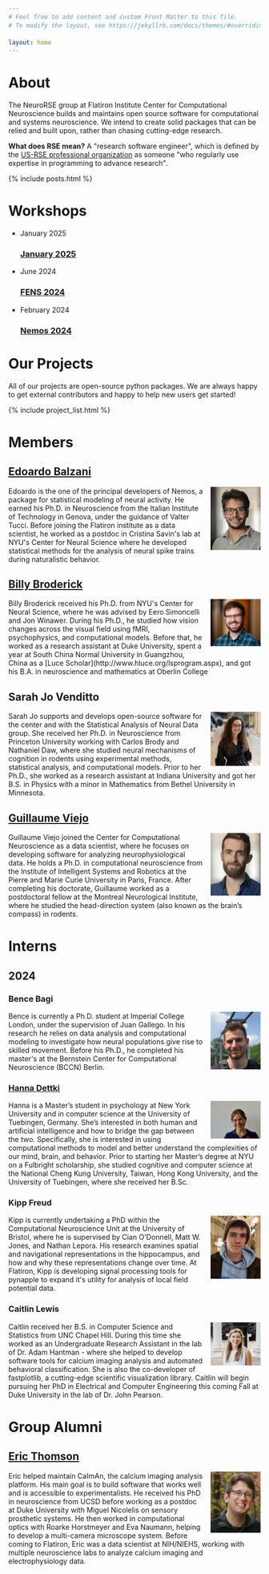 ```yaml
---
# Feel free to add content and custom Front Matter to this file.
# To modify the layout, see https://jekyllrb.com/docs/themes/#overriding-theme-defaults

layout: home
---
```


# About

The NeuroRSE group at Flatiron Institute Center for Computational Neuroscience builds and maintains open source software for computational and systems neuroscience. We intend to create solid packages that can be relied and built upon, rather than chasing cutting-edge research.

**What does RSE mean?** A "research software engineer", which is defined by the [US-RSE professional organization](https://us-rse.org/about/what-is-an-rse/) as someone "who regularly use expertise in programming to advance research".

{% include posts.html %}

# Workshops

<ul class="post-list">
  <li>
    <span class="post-meta">January 2025</span>
    <h3>
      <a class="post-link" href="/workshops/jan-2025">January 2025</a>
    </h3>
  </li>
  <li>
    <span class="post-meta">June 2024</span>
    <h3>
      <a class="post-link" href="/workshops/fens-2024">FENS 2024</a>
    </h3>
  </li>
  <li>
    <span class="post-meta">February 2024</span>
    <h3>
      <a class="post-link" href="https://nemos-workshop-feb-2024.readthedocs.io/en/latest/">Nemos 2024</a>
    </h3>
  </li>
</ul>

# Our Projects

All of our projects are open-source python packages. We are always happy to get external contributors and happy to help new users get started!

{% include project_list.html %}

# Members

## [Edoardo Balzani](https://www.simonsfoundation.org/people/edoardo-balzani/)

<img src="./assets/edoardo.jpg" align="right" style="padding:0px 0px 0px 15px" width="100"/>
Edoardo is the one of the principal developers of Nemos, a package for statistical modeling of neural activity.  He earned his Ph.D. in Neuroscience from the Italian Institute of Technology in Genova, under the guidance of Valter Tucci. Before joining the Flatiron institute as a data scientist, he worked as a postdoc in Cristina Savin's lab at NYU's Center for Neural Science where he developed statistical methods for the analysis of neural spike trains during naturalistic behavior.

## [Billy Broderick](https://wfbroderick.com)

<img src="./assets/billy.jpg" align="right" style="padding:0px 0px 10px 15px" width="100"/>
Billy Broderick received his Ph.D. from NYU's Center for Neural Science, where he was advised by Eero Simoncelli and Jon Winawer. During his Ph.D., he studied how vision changes across the visual field using fMRI, psychophysics, and computational models. Before that, he worked as a research assistant at Duke University, spent a year at South China Normal University in Guangzhou, China as a [Luce Scholar](http://www.hluce.org/lsprogram.aspx), and got his B.A. in neuroscience and mathematics at Oberlin College

## Sarah Jo Venditto

<img src="assets/sjvenditto_headshot.jpeg" align="right" style="padding:0px 0px 0px 15px" width="100"/>
Sarah Jo supports and develops open-source software for the center and with the Statistical Analysis of Neural Data group. She received her Ph.D. in Neuroscience from Princeton University working with Carlos Brody and Nathaniel Daw, where she studied neural mechanisms of cognition in rodents using experimental methods, statistical analysis, and computational models. Prior to her Ph.D., she worked as a research assistant at Indiana University and got her B.S. in Physics with a minor in Mathematics from Bethel University in Minnesota.

## [Guillaume Viejo](https://www.simonsfoundation.org/people/guillaume-viejo/)

<img src="./assets/guillaume.jpg" align="right" style="padding:0px 0px 0px 15px" width="100"/>
Guillaume Viejo joined the Center for Computational Neuroscience as a data scientist, where he focuses on developing software for analyzing neurophysiological data. He holds a Ph.D. in computational neuroscience from the Institute of Intelligent Systems and Robotics at the Pierre and Marie Curie University in Paris, France. After completing his doctorate, Guillaume worked as a postdoctoral fellow at the Montreal Neurological Institute, where he studied the head-direction system (also known as the brain’s compass) in rodents.

# Interns

## 2024

### Bence Bagi

<img src="./assets/bagi.png" align="right" style="padding:0px 0px 0px 15px" width="100"/>
Bence is currently a Ph.D. student at Imperial College London, under the supervision of Juan Gallego. In his research he relies on data analysis and computational modeling to investigate how neural populations give rise to skilled movement. Before his Ph.D., he completed his master's at the Bernstein Center for Computational Neuroscience (BCCN) Berlin.

### [Hanna Dettki](https://www.notion.so/haannaa/Hanna-D-efc816633dc84f1d86bd0da6efbddf5a?pvs=4)

<img src="./assets/hanna.jpg" align="right" style="padding:0px 0px 0px 15px" width="100"/>
Hanna is a Master’s student in psychology at New York University and in computer science at the University of Tuebingen, Germany. She’s interested in both human and artificial intelligence and how to bridge the gap between the two. Specifically, she is interested in using computational methods to model and better understand the complexities of our mind, brain, and behavior. Prior to starting her Master’s degree at NYU on a Fulbright scholarship, she studied cognitive and computer science at the National Cheng Kung University, Taiwan, Hong Kong University, and the University of Tuebingen, where she received her B.Sc.

### Kipp Freud

<img src="./assets/kipp.png" align="right" style="padding:0px 0px 0px 15px" width="100"/>
Kipp is currently undertaking a PhD within the Computational Neuroscience Unit at the University of Bristol, where he is supervised by Cian O'Donnell, Matt W. Jones, and Nathan Lepora. His research examines spatial and navigational representations in the hippocampus, and how and why these representations change over time. At Flatiron, Kipp is developing signal processing tools for pynapple to expand it's utility for analysis of local field potential data.

### Caitlin Lewis

<img src="./assets/caitlin.png" align="right" style="padding:0px 0px 0px 15px" width="100"/>
Caitlin received her B.S. in Computer Science and Statistics from UNC Chapel Hill. During this time she worked as an Undergraduate Research Assistant in the lab of Dr. Adam Hantman - where she helped to develop software tools for calcium imaging analysis and automated behavioral classification. She is also the co-developer of fastplotlib, a cutting-edge scientific visualization library. Caitlin will begin pursuing her PhD in Electrical and Computer Engineering this coming Fall at Duke University in the lab of Dr. John Pearson.

# Group Alumni

## [Eric Thomson](https://ericthomson.net)

<img src="./assets/eric.jpg" align="right" style="padding:0px 0px 0px 15px" width="100"/>
Eric helped maintain CaImAn, the calcium imaging analysis platform. His main goal is to build software that works well and is accessible to experimentalists. He received his PhD in neuroscience from UCSD before working as a postdoc at Duke University with Miguel Nicolelis on sensory prosthetic systems. He then worked in  computational optics with Roarke Horstmeyer and Eva Naumann, helping to develop a multi-camera microscope system. Before coming to Flatiron, Eric was a data scientist at NIH/NIEHS, working with multiple neuroscience labs to analyze calcium imaging and electrophysiology data.

